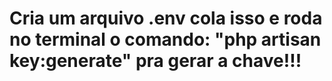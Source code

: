 # Cria um arquivo .env cola isso e roda no terminal o comando: "php artisan key:generate" pra gerar a chave!!!
